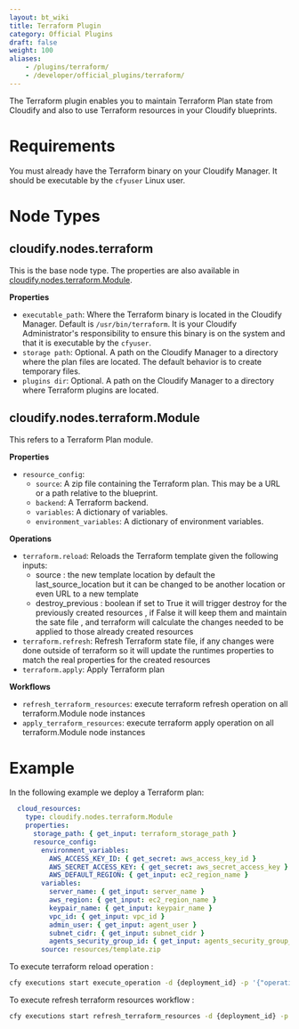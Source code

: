 ```yaml
---
layout: bt_wiki
title: Terraform Plugin
category: Official Plugins
draft: false
weight: 100
aliases:
    - /plugins/terraform/
    - /developer/official_plugins/terraform/
---
```


The Terraform plugin enables you to maintain Terraform Plan state from Cloudify and also to use Terraform resources in your Cloudify blueprints.

# Requirements

You must already have the Terraform binary on your Cloudify Manager. It should be executable by the `cfyuser` Linux user.

# Node Types

## **cloudify.nodes.terraform**

This is the base node type. The properties are also available in [cloudify.nodes.terraform.Module](#cloudify.nodes.terraform.Module).

**Properties**

  * `executable_path`: Where the Terraform binary is located in the Cloudify Manager. Default is `/usr/bin/terraform`. It is your Cloudify Administrator's responsibility to ensure this binary is on the system and that it is executable by the `cfyuser`.
  * `storage path`: Optional. A path on the Cloudify Manager to a directory where the plan files are located. The default behavior is to create temporary files.
  * `plugins dir`: Optional. A path on the Cloudify Manager to a directory where Terraform plugins are located.

## **cloudify.nodes.terraform.Module**

This refers to a Terraform Plan module.

**Properties**

  * `resource_config`:
      * `source`: A zip file containing the Terraform plan. This may be a URL or a path relative to the blueprint.
      * `backend`: A Terraform backend.
      * `variables`: A dictionary of variables.
      * `environment_variables`: A dictionary of environment variables.


**Operations**

  * `terraform.reload`: Reloads the Terraform template given the following inputs:
    * source : the new template location by default the last_source_location but it can be changed to be another location or even URL to a new template
    * destroy_previous : boolean if set to True it will trigger destroy for the previously created resources , if False it will keep them and maintain the sate file , and terraform will calculate the changes needed to be applied to those already created resources
  * `terraform.refresh`: Refresh Terraform state file, if any changes were done outside of terraform so it will update the runtimes properties to match the real properties for the created resources
  * `terraform.apply`: Apply Terraform plan


**Workflows**

  * `refresh_terraform_resources`: execute terraform refresh operation on all terraform.Module node instances
  * `apply_terraform_resources`: execute terraform apply operation on all terraform.Module node instances

# Example

In the following example we deploy a Terraform plan:

```yaml
  cloud_resources:
    type: cloudify.nodes.terraform.Module
    properties:
      storage_path: { get_input: terraform_storage_path }
      resource_config:
        environment_variables:
          AWS_ACCESS_KEY_ID: { get_secret: aws_access_key_id }
          AWS_SECRET_ACCESS_KEY: { get_secret: aws_secret_access_key }
          AWS_DEFAULT_REGION: { get_input: ec2_region_name }
        variables:
          server_name: { get_input: server_name }
          aws_region: { get_input: ec2_region_name }
          keypair_name: { get_input: keypair_name }
          vpc_id: { get_input: vpc_id }
          admin_user: { get_input: agent_user }
          subnet_cidr: { get_input: subnet_cidr }
          agents_security_group_id: { get_input: agents_security_group_id }
        source: resources/template.zip
```

To execute terraform reload operation :

```bash
cfy executions start execute_operation -d {deployment_id} -p '{"operation": "terraform.reload", "operation_kwargs": {"source": "/tmp/aws-two-tier.zip","destroy_previous":"true"},"allow_kwargs_override": "True"}'
```

To execute refresh terraform resources workflow :

```bash
cfy executions start refresh_terraform_resources -d {deployment_id} -p '{"node_ids": ["cloud_resources"]}'
```
